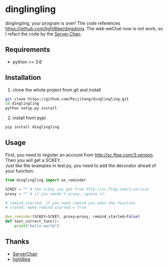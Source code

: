 # dinglingling
dinglingling, your program is over!
The code references https://github.com/light8lee/dingdong. The web weChat now is not work, so I refact the code by the [Server Chan](http://sc.ftqq.com/3.version).

## Requirements
- python >= 3.6

## Installation
1. clone the whole project from git and install
```bash
git clone https://github.com/PeijiYang/dinglingling.git
cd dinglingling
python setup.py install
```

2. install from pypi
```bash
pip install dinglingling
```

## Usage
First, you need to register an account from http://sc.ftqq.com/3.version. Then you will get a SCKEY.  
Just like the examples in test.py, you need to add the decorator ahead of your function:
```python
from dinglingling import wx_reminder

SCKEY = "" # the sckey you get from http://sc.ftqq.com/3.version
proxy = "" # if you needn't proxy, ignore it.

# remind_started: if you need remind you when the function 
# stated, make remind_started = True

@wx_reminder(SCKEY=SCKEY, proxy=proxy, remind_started=False)
def test_correct_func():
    print("hello world")
```

## Thanks
- [ServerChan](http://sc.ftqq.com/3.version)
- [light8lee](https://github.com/light8lee)
